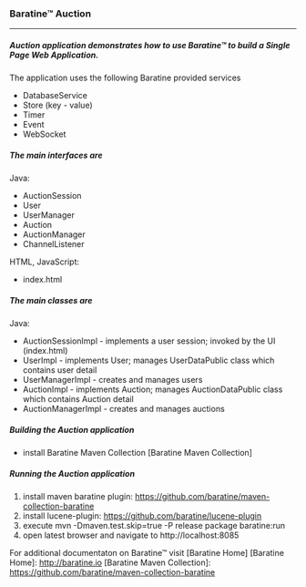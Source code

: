 ### Baratine™ Auction

***

##### Auction application demonstrates how to use Baratine™ to build a Single Page Web Application.

The application uses the following Baratine provided services
 * DatabaseService
 * Store (key - value)
 * Timer
 * Event
 * WebSocket

##### The main interfaces are

Java:

* AuctionSession
* User
* UserManager
* Auction
* AuctionManager
* ChannelListener

HTML, JavaScript:
* index.html

##### The main classes are

Java:

* AuctionSessionImpl - implements a user session; invoked by the UI (index.html)
* UserImpl - implements User; manages UserDataPublic class which contains user detail
* UserManagerImpl - creates and manages users
* AuctionImpl - implements Auction; manages AuctionDataPublic class which contains Auction detail
* AuctionManagerImpl - creates and manages auctions

##### Building the Auction application

* install Baratine Maven Collection [Baratine Maven Collection] 

##### Running the Auction application

1. install maven baratine plugin: https://github.com/baratine/maven-collection-baratine
2. install lucene-plugin: https://github.com/baratine/lucene-plugin 
3. execute mvn -Dmaven.test.skip=true -P release package baratine:run
4. open latest browser and navigate to http://localhost:8085

For additional documentaton on Baratine™ visit [Baratine Home]
[Baratine Home]: http://baratine.io
[Baratine Maven Collection]: https://github.com/baratine/maven-collection-baratine


